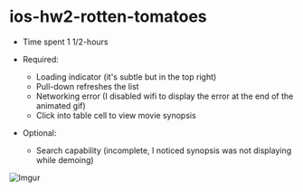 ios-hw2-rotten-tomatoes
=======================

* Time spent 1 1/2-hours

* Required:
  * Loading indicator (it's subtle but in the top right)
  * Pull-down refreshes the list
  * Networking error (I disabled wifi to display the error at the end of the animated gif)
  * Click into table cell to view movie synopsis

* Optional:
  * Search capability (incomplete, I noticed synopsis was not displaying while demoing)

![Imgur](http://i.imgur.com/UE366kF.gif)
